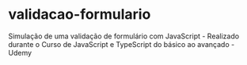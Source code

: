 # validacao-formulario
Simulação de uma validação de formulário com JavaScript - Realizado durante o Curso de JavaScript e TypeScript do básico ao avançado - Udemy

